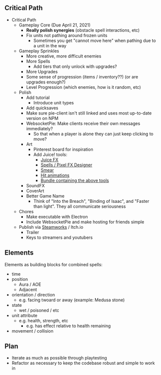 ## Critical Path

- Critical Path
  - Gameplay Core (Due April 21, 2021)
    - **Really polish synergies** (obstacle spell interactions, etc)
    - Fix units not pathing around frozen units
      - Sometimes you get "cannot move here" when pathing due to a unit in the way
  - Gameplay Sprinkles
    - More creative, more difficult enemies
    - More Spells
      - Add tiers that only unlock with upgrades?
    - More Upgrades
    - Some sense of progression (items / inventory??) (or are upgrades enough?)
    - Level Progression (which enemies, how is it random, etc)
  - Polish
    - Add tutorial
      - Introduce unit types
    - Add quicksaves
    - Make sure pie-client isn't still linked and uses most up-to-date version on NPM
    - WebsocketPie: Make clients receive their own messages immediately?
      - So that when a player is alone they can just keep clicking to move?
    - Art
      - Pinterest board for inspiration
      - Add Juice! tools:
        - [Juice FX](https://codemanu.itch.io/juicefx)
        - [Spells / Pixel FX Designer](https://codemanu.itch.io/particle-fx-designer)
        - [Smear](https://codemanu.itch.io/smear-fx)
        - [Hit animations](https://codemanu.itch.io/impacthit-fx-animations)
        - [Bundle containing the above tools](https://itch.io/b/814/gamedev-pro)
    - SoundFX
    - CoverArt
    - Better Game Name
      - Think of "Into the Breach", "Binding of Isaac", and "Faster than light". They all communicate seriousness
  - Chores
    - Make executable with Electron
    - Include WebsocketPie and make hosting for friends simple
  - Publish via [Steamworks](https://partner.steamgames.com/steamdirect) / Itch.io
    - Trailer
    - Keys to streamers and youtubers

## Elements

Elements as building blocks for combined spells:

- time
- position
  - Aura / AOE
  - Adjacent
- orientation / direction
  - e.g. facing twoard or away (example: Medusa stone)
- state
  - wet / poisoned / etc
- unit attribute
  - e.g. health, strength, etc
    - e.g. has effect relative to health remaining
- movement / collision

## Plan

- Iterate as much as possible through playtesting
- Refactor as necessary to keep the codebase robust and simple to work in
